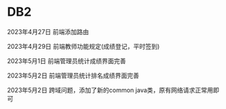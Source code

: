 # DB2

2023年4月27日 前端添加路由

2023年4月29日 前端教师功能规定(成绩登记，平时签到)

2023年5月1日  前端管理员统计成绩界面完善

2023年5月2日  前端管理员统计排名成绩界面完善

2023年5月2日  跨域问题，添加了新的common java类，原有网络请求正常用即可
